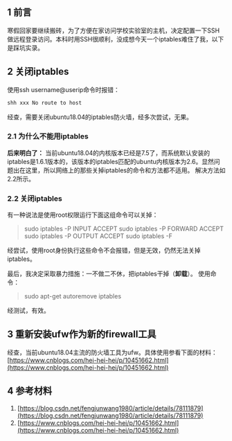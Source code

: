 ## 1 前言
寒假回家要继续搬砖，为了方便在家访问学校实验室的主机，决定配置一下SSH做远程登录访问。本科时用SSH很顺利，没成想今天一个iptables难住了我，以下是踩坑实录。
## 2 关闭iptables
使用ssh username@userip命令时报错：

```bash
shh xxx No route to host
```
经查，需要关闭ubuntu18.04的iptables防火墙，经多次尝试，无果。

### 2.1 为什么不能用iptables

**后来明白了：**
当前ubuntu18.04的内核版本已经是7.5了，而系统默认安装的iptables是1.6.1版本的，该版本的iptables匹配的ubuntu内核版本为2.6。显然问题出在这里，所以网络上的那些关掉iptables的命令和方法都不适用。
解决方法如2.2所示。
### 2.2 关闭iptables
有一种说法是使用root权限运行下面这组命令可以关掉：

> sudo iptables -P INPUT ACCEPT 
sudo iptables -P FORWARD ACCEPT 
sudo iptables -P OUTPUT ACCEPT 
sudo iptables -F  

经尝试，使用root身份执行这些命令不会报错，但是无效，仍然无法关掉iptables。

最后，我决定采取暴力措施：一不做二不休，把iptables干掉（**卸载**）。
使用命令：

> sudo apt-get autoremove iptables

经测试，有效。

## 3 重新安装ufw作为新的firewall工具
经查，当前ubuntu18.04主流的防火墙工具为ufw。具体使用参看下面的材料：
[https://www.cnblogs.com/hei-hei-hei/p/10451662.html](https://www.cnblogs.com/hei-hei-hei/p/10451662.html)
## 4 参考材料

 1. [https://blog.csdn.net/fengjunwang1980/article/details/78111879](https://blog.csdn.net/fengjunwang1980/article/details/78111879)
 2. [https://www.cnblogs.com/hei-hei-hei/p/10451662.html](https://www.cnblogs.com/hei-hei-hei/p/10451662.html)

